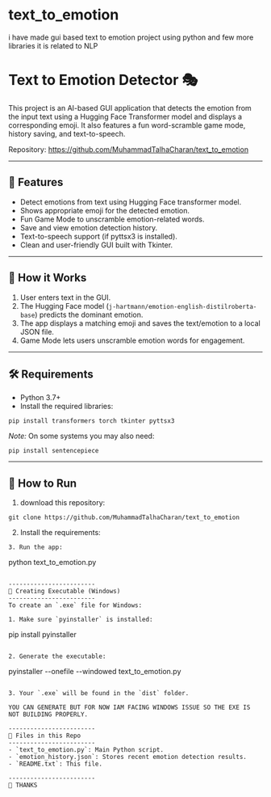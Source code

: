 # text_to_emotion
i have made gui based text to emotion project using python and few more libraries it is related to NLP


Text to Emotion Detector 🎭
============================

This project is an AI-based GUI application that detects the emotion from the input text using a Hugging Face Transformer model and displays a corresponding emoji. It also features a fun word-scramble game mode, history saving, and text-to-speech.

Repository: https://github.com/MuhammadTalhaCharan/text_to_emotion

------------------------
📌 Features
------------------------
- Detect emotions from text using Hugging Face transformer model.
- Shows appropriate emoji for the detected emotion.
- Fun Game Mode to unscramble emotion-related words.
- Save and view emotion detection history.
- Text-to-speech support (if pyttsx3 is installed).
- Clean and user-friendly GUI built with Tkinter.

------------------------
🧠 How it Works
------------------------
1. User enters text in the GUI.
2. The Hugging Face model (`j-hartmann/emotion-english-distilroberta-base`) predicts the dominant emotion.
3. The app displays a matching emoji and saves the text/emotion to a local JSON file.
4. Game Mode lets users unscramble emotion words for engagement.

------------------------
🛠️ Requirements
------------------------
- Python 3.7+
- Install the required libraries:

```
pip install transformers torch tkinter pyttsx3
```

*Note:* On some systems you may also need:
```
pip install sentencepiece
```

------------------------
🚀 How to Run
------------------------
1. download this repository:
```
git clone https://github.com/MuhammadTalhaCharan/text_to_emotion

```

2. Install the requirements:
```
3. Run the app:
```
python text_to_emotion.py
```

------------------------
💾 Creating Executable (Windows)
------------------------
To create an `.exe` file for Windows:

1. Make sure `pyinstaller` is installed:
```
pip install pyinstaller
```

2. Generate the executable:
```
pyinstaller --onefile --windowed text_to_emotion.py
```

3. Your `.exe` will be found in the `dist` folder.

YOU CAN GENERATE BUT FOR NOW IAM FACING WINDOWS ISSUE SO THE EXE IS NOT BUILDING PROPERLY.

------------------------
📁 Files in this Repo
------------------------
- `text_to_emotion.py`: Main Python script.
- `emotion_history.json`: Stores recent emotion detection results.
- `README.txt`: This file.

------------------------
🙌 THANKS
